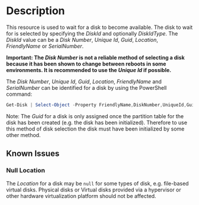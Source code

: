 # Description

This resource is used to wait for a disk to become available.
The disk to wait for is selected by specifying the _DiskId_ and optionally
_DiskIdType_.
The _DiskId_ value can be a _Disk Number_, _Unique Id_, _Guid_, _Location_,  _FriendlyName_ or _SerialNumber_.

**Important: The _Disk Number_ is not a reliable method of selecting a disk because
it has been shown to change between reboots in some environments.
It is recommended to use the _Unique Id_ if possible.**

The _Disk Number_, _Unique Id_, _Guid_, _Location_, _FriendlyName_ and _SerialNumber_ can be identified for a
disk by using the PowerShell command:

```powershell
Get-Disk | Select-Object -Property FriendlyName,DiskNumber,UniqueId,Guid,Location,SerialNumber
```

Note: The _Guid_ for a disk is only assigned once the partition table for the disk
has been created (e.g. the disk has been initialized). Therefore to use this method
of disk selection the disk must have been initialized by some other method.

## Known Issues

### Null Location

The _Location_ for a disk may be `null` for some types of disk,
e.g. file-based virtual disks. Physical disks or Virtual disks provided via a
hypervisor or other hardware virtualization platform should not be affected.
